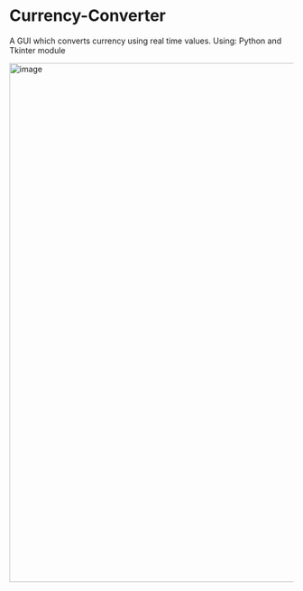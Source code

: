 # Currency-Converter

A GUI which converts currency using real time values.
Using: Python and Tkinter module

<img width="919" alt="image" src="https://github.com/user-attachments/assets/0f91678e-f9ea-4474-8181-c35363167504">

